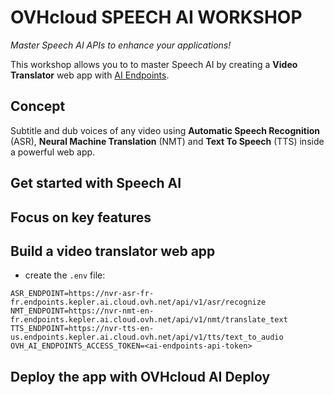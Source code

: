 # OVHcloud SPEECH AI WORKSHOP

*Master Speech AI APIs to enhance your applications!*

This workshop allows you to to master Speech AI by creating a **Video Translator** web app with [AI Endpoints](https://endpoints.ai.cloud.ovh.net/).

## Concept

Subtitle and dub voices of any video using **Automatic Speech Recognition** (ASR), **Neural Machine Translation** (NMT) and **Text To Speech** (TTS) inside a powerful web app.

## Get started with Speech AI


## Focus on key features


## Build a video translator web app

- create the `.env` file:
```
ASR_ENDPOINT=https://nvr-asr-fr-fr.endpoints.kepler.ai.cloud.ovh.net/api/v1/asr/recognize
NMT_ENDPOINT=https://nvr-nmt-en-fr.endpoints.kepler.ai.cloud.ovh.net/api/v1/nmt/translate_text
TTS_ENDPOINT=https://nvr-tts-en-us.endpoints.kepler.ai.cloud.ovh.net/api/v1/tts/text_to_audio
OVH_AI_ENDPOINTS_ACCESS_TOKEN=<ai-endpoints-api-token>
```

## Deploy the app with OVHcloud AI Deploy



